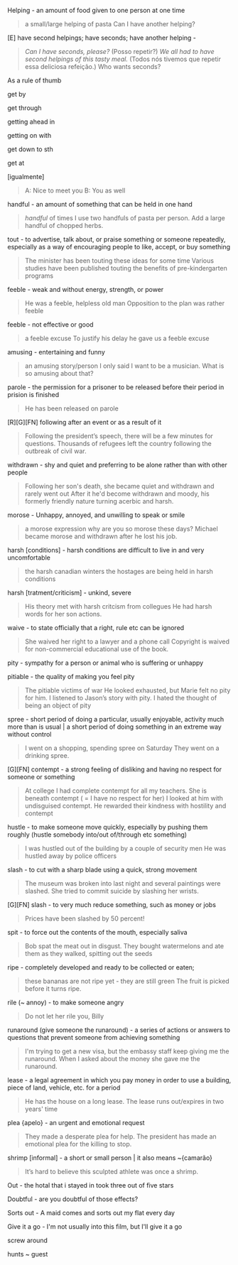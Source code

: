 
Helping - an amount of food given to one person at one time
> a small/large helping of pasta
> Can I have another helping?

[E] have second helpings; have seconds; have another helping - 
> _Can I have seconds, please?_ (Posso repetir?)
> _We all had_ _to have second helpings_ _of this tasty meal._  (Todos nós tivemos que repetir essa deliciosa refeição.)
> Who wants seconds?

As a rule of thumb

get by

get through

getting ahead in

getting on with

get down to sth

get at

[igualmente]
> A: Nice to meet you
> B: You as well

handful - an amount of something that can be held in one hand
> *handful* of times
> I use two handfuls of pasta per person.
> Add a large handful of chopped herbs.

tout - to advertise, talk about, or praise something or someone repeatedly, especially as a way of encouraging people to like, accept, or buy something
> The minister has been touting these ideas for some time
> Various studies have been published touting the benefits of pre-kindergarten programs

feeble - weak and without energy, strength, or power
> He was a feeble, helpless old man
> Opposition to the plan was rather feeble

feeble - not effective or good
> a feeble excuse
> To justify his delay he gave us a feeble excuse

amusing - entertaining and funny
> an amusing story/person
>  I only said I want to be a musician. What is so amusing about that?

parole - the permission for a prisoner to be released before their period in prision is finished
> He has been released on parole

[R][G][FN] following after an event or as a result of it
> Following the president’s speech, there will be a few minutes for questions.
> Thousands of refugees left the country following the outbreak of civil war.

withdrawn - shy and quiet and preferring to be alone rather than with other people
> Following her son's death, she became quiet and withdrawn and rarely went out
> After it he'd become withdrawn and moody, his formerly friendly nature turning acerbic and harsh.

morose - Unhappy, annoyed, and unwilling to speak or smile
> a morose expression
> why are you so morose these days?
> Michael became morose and withdrawn after he lost his job.

harsh [conditions] - harsh conditions are difficult to live in and very uncomfortable
> the harsh canadian winters
> the hostages are being held in harsh conditions

harsh [tratment/criticism] -  unkind, severe
> His theory met with harsh critcism from collegues
> He had harsh words for her son actions.  

waive - to state officially that a right, rule etc can be ignored
> She waived her right to a lawyer and a phone call
> Copyright is waived for non-commercial educational use of the book.

pity - sympathy for a person or animal who is suffering or unhappy

pitiable - the quality of making you feel pity
> The pitiable victims of war
> He looked exhausted, but Marie felt no pity for him.
> I listened to Jason’s story with pity.
> I hated the thought of being an object of pity

spree - short period of doing a particular, usually enjoyable, activity much more than is usual | a short period of doing something in an extreme way without control
> I went on a shopping, spending spree on Saturday
> They went on a drinking spree.

[G][FN] contempt - a strong feeling of disliking and having no respect for someone or something
> At college I had complete contempt for all my teachers. 
> She is beneath contempt ( = I have no respect for her)
> I looked at him with undisguised contempt.
> He rewarded their kindness with hostility and contempt

hustle - to make someone move quickly, especially by pushing them roughly (hustle somebody into/out of/through etc something)
> I was hustled out of the building by a couple of security men
> He was hustled away by police officers

slash - to cut with a sharp blade using a quick, strong movement
> The museum was broken into last night and several paintings were slashed.
> She tried to commit suicide by slashing her wrists.

[G][FN] slash - to very much reduce something, such as money or jobs
> Prices have been slashed by 50 percent!

spit - to force out the contents of the mouth, especially saliva
> Bob spat the meat out in disgust.
> They bought watermelons and ate them as they walked, spitting out the seeds

ripe - completely developed and ready to be collected or eaten;
> these bananas are not ripe yet - they are still green
> The fruit is picked before it turns ripe.

rile (~ annoy) - to make someone angry
> Do not let her rile you, Billy

runaround (give someone the runaround) - a series of actions or answers to questions that prevent someone from achieving something
> I'm trying to get a new visa, but the embassy staff keep giving me the runaround.
> When I asked about the money she gave me the runaround.

lease - a legal agreement in which you pay money in order to use a building, piece of land, vehicle, etc. for a period
> He has the house on a long lease.
> The lease runs out/expires in two years' time

plea {apelo} - an urgent and emotional request
> They made a desperate plea for help.
> The president has made an emotional plea for the killing to stop.

shrimp [informal] - a short or small person | it also means ~{camarão}
> It’s hard to believe this sculpted athlete was once a shrimp.

Out - the hotal that i stayed in took three out of five stars

Doubtful - are you doubtful of those effects?

Sorts out - A maid comes and sorts out my flat every day

Give it a go - I'm not usually into this film, but I'll give it a go

screw around

hunts ~ guest
